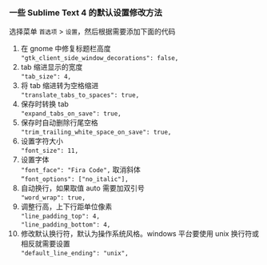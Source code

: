 ### 一些 Sublime Text 4 的默认设置修改方法  
选择菜单 `首选项` > `设置`，然后根据需要添加下面的代码

1. 在 gnome 中修复标题栏高度  
`"gtk_client_side_window_decorations": false,`  
2. tab 缩进显示的宽度  
`"tab_size": 4,`  
3. 将 tab 缩进转为空格缩进  
`"translate_tabs_to_spaces": true,`  
4. 保存时转换 tab  
`"expand_tabs_on_save": true,`  
5. 保存时自动删除行尾空格  
`"trim_trailing_white_space_on_save": true,`  
6. 设置字符大小  
`"font_size": 11,`  
7. 设置字体  
`"font_face": "Fira Code",` 
   取消斜体  
`“font_options": ["no_italic"],`
8. 自动换行，如果取值 auto 需要加双引号  
`"word_wrap": true,`  
9. 调整行高，上下行距单位像素  
`"line_padding_top": 4,`  
`"line_padding_bottom": 4,`  
10. 修改默认换行符，默认为操作系统风格。windows 平台要使用 unix 换行符或相反就需要设置  
`"default_line_ending": "unix",`
